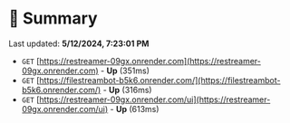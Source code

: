 # 📖 Summary
Last updated: **5/12/2024, 7:23:01 PM**

- `GET` [https://restreamer-09gx.onrender.com](https://restreamer-09gx.onrender.com) - **Up** (351ms)
- `GET` [https://filestreambot-b5k6.onrender.com/](https://filestreambot-b5k6.onrender.com/) - **Up** (316ms)
- `GET` [https://restreamer-09gx.onrender.com/ui](https://restreamer-09gx.onrender.com/ui) - **Up** (613ms)
